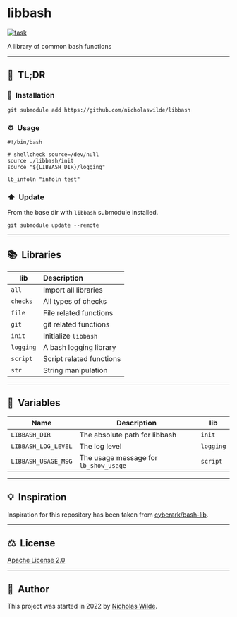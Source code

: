 # libbash
[![task](https://img.shields.io/badge/Task-Enabled-brightgreen?style=for-the-badge&logo=task&logoColor=white)](https://taskfile.dev/#/)

A library of common bash functions

---

## :rocket:&nbsp; TL;DR

### :floppy_disk:&nbsp; Installation

```shell
git submodule add https://github.com/nicholaswilde/libbash 
```

### :gear:&nbsp; Usage

```shell
#!/bin/bash

# shellcheck source=/dev/null
source ./libbash/init
source "${LIBBASH_DIR}/logging"

lb_infoln "infoln test"
```

### :arrow_up:&nbsp; Update

From the base dir with `libbash` submodule installed.

```shell
git submodule update --remote
```

---

## :books:&nbsp; Libraries

| lib       | Description               |
|-----------|:--------------------------|
| `all`     | Import all libraries      |
| `checks`  | All types of checks       |
| `file`    | File related functions    |
| `git`     | git related functions     |
| `init`    | Initialize `libbash`      |
| `logging` | A bash logging library    |
| `script`  | Script related functions  |
| `str`     | String manipulation       |

---

## :rocket:&nbsp; Variables

| Name                | Description                           | lib       |
|---------------------|---------------------------------------|-----------|
| `LIBBASH_DIR`       | The absolute path for libbash         | `init`    |
| `LIBBASH_LOG_LEVEL` | The log level                         | `logging` |
| `LIBBASH_USAGE_MSG` | The usage message for `lb_show_usage` | `script`  |

---

## :bulb:&nbsp; Inspiration

Inspiration for this repository has been taken from [cyberark/bash-lib][1].

---

## :balance_scale:&nbsp; License

[Apache License 2.0](./LICENSE)

---

## :pencil:&nbsp; Author

This project was started in 2022 by [Nicholas Wilde][2].

[1]: <https://github.com/cyberark/bash-lib>
[2]: <https://github.com/nicholaswilde/>
